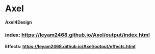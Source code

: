 # Axel
**Axel4Design**
### index: https://leyam2468.github.io/Axel/output/index.html
#### Effects: https://leyam2468.github.io/Axel/output/effects.html

